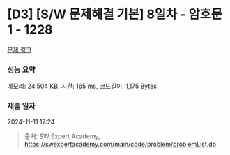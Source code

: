# [D3] [S/W 문제해결 기본] 8일차 - 암호문1 - 1228 

[문제 링크](https://swexpertacademy.com/main/code/problem/problemDetail.do?contestProbId=AV14w-rKAHACFAYD) 

### 성능 요약

메모리: 24,504 KB, 시간: 165 ms, 코드길이: 1,175 Bytes

### 제출 일자

2024-11-11 17:24



> 출처: SW Expert Academy, https://swexpertacademy.com/main/code/problem/problemList.do
